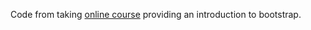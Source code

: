 Code from taking [online course](https://www.udemy.com/bootstrap-3/learn/v4/content) providing an introduction to bootstrap.
